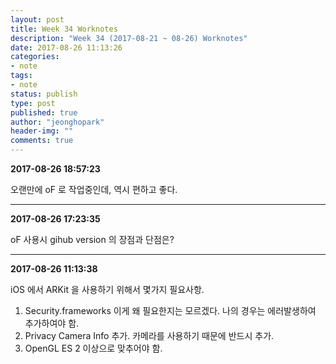 ```yaml
---
layout: post
title: Week 34 Worknotes
description: "Week 34 (2017-08-21 ~ 08-26) Worknotes"
date: 2017-08-26 11:13:26
categories:
- note
tags:
- note
status: publish
type: post
published: true
author: "jeonghopark"
header-img: ""
comments: true
---
```

**2017-08-26 18:57:23**

오랜만에 oF 로 작업중인데, 역시 편하고 좋다.

---
**2017-08-26 17:23:35**

oF 사용시 gihub version 의 장점과 단점은?

---                         
**2017-08-26 11:13:38**

iOS 에서 ARKit 을 사용하기 위해서 몇가지 필요사항.
1. Security.frameworks 이게 왜 필요한지는 모르겠다. 나의 경우는 에러발생하여 추가하여야 함.
2. Privacy Camera Info 추가. 카메라를 사용하기 때문에 반드시 추가.
3. OpenGL ES 2 이상으로 맞추어야 함.




